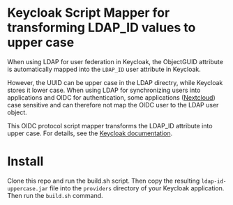 # Keycloak Script Mapper for transforming LDAP_ID values to upper case

When using LDAP for user federation in Keycloak, the ObjectGUID attribute is automatically mapped into the `LDAP_ID` user attribute in Keycloak.

However, the UUID can be upper case in the LDAP directry, while Keycloak stores it lower case. When using LDAP for synchronizing users into applications and OIDC for authentication, some applications ([Nextcloud](https://github.com/nextcloud/user_saml/issues/563#issuecomment-1215519305)) case sensitive and can therefore not map the OIDC user to the LDAP user object.

This OIDC protocol script mapper transforms the LDAP_ID attribute into upper case. For details, see the [Keycloak documentation](https://www.keycloak.org/docs/24.0.1/server_development/#_script_providers).

# Install

Clone this repo and run the build.sh script. Then copy the resulting `ldap-id-uppercase.jar` file into the `providers` directory of your Keycloak application. Then run the `build.sh` command.

